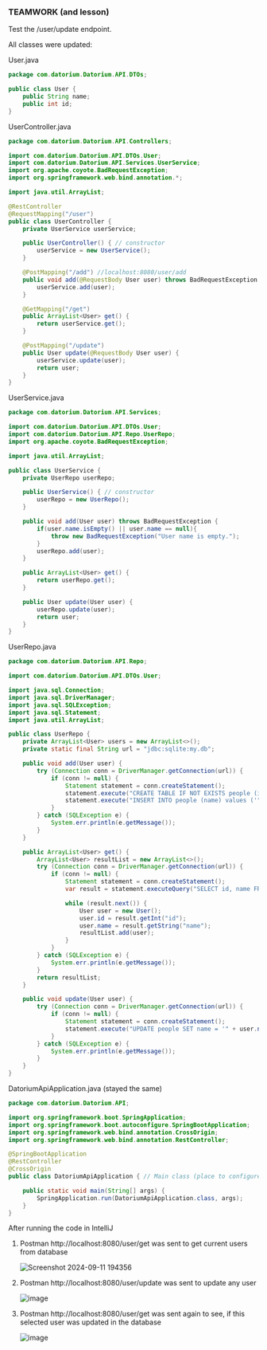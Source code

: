 ### TEAMWORK (and lesson)

Test the /user/update endpoint.

All classes were updated:

User.java

```java
package com.datorium.Datorium.API.DTOs;

public class User {
    public String name;
    public int id;
}
```
UserController.java

```java
package com.datorium.Datorium.API.Controllers;

import com.datorium.Datorium.API.DTOs.User;
import com.datorium.Datorium.API.Services.UserService;
import org.apache.coyote.BadRequestException;
import org.springframework.web.bind.annotation.*;

import java.util.ArrayList;

@RestController
@RequestMapping("/user")
public class UserController {
    private UserService userService;

    public UserController() { // constructor
        userService = new UserService();
    }

    @PostMapping("/add") //localhost:8080/user/add
    public void add(@RequestBody User user) throws BadRequestException {
        userService.add(user);
    }

    @GetMapping("/get")
    public ArrayList<User> get() {
        return userService.get();
    }

    @PostMapping("/update")
    public User update(@RequestBody User user) {
        userService.update(user);
        return user;
    }
}
```

UserService.java

```java
package com.datorium.Datorium.API.Services;

import com.datorium.Datorium.API.DTOs.User;
import com.datorium.Datorium.API.Repo.UserRepo;
import org.apache.coyote.BadRequestException;

import java.util.ArrayList;

public class UserService {
    private UserRepo userRepo;

    public UserService() { // constructor
        userRepo = new UserRepo();
    }

    public void add(User user) throws BadRequestException {
        if(user.name.isEmpty() || user.name == null){
            throw new BadRequestException("User name is empty.");
        }
        userRepo.add(user);
    }

    public ArrayList<User> get() {
        return userRepo.get();
    }

    public User update(User user) {
        userRepo.update(user);
        return user;
    }
}
```

UserRepo.java

```java
package com.datorium.Datorium.API.Repo;

import com.datorium.Datorium.API.DTOs.User;

import java.sql.Connection;
import java.sql.DriverManager;
import java.sql.SQLException;
import java.sql.Statement;
import java.util.ArrayList;

public class UserRepo {
    private ArrayList<User> users = new ArrayList<>();
    private static final String url = "jdbc:sqlite:my.db";

    public void add(User user) {
        try (Connection conn = DriverManager.getConnection(url)) {
            if (conn != null) {
                Statement statement = conn.createStatement();
                statement.execute("CREATE TABLE IF NOT EXISTS people (id INTEGER PRIMARY KEY AUTOINCREMENT, name varchar(20))");
                statement.execute("INSERT INTO people (name) values ('" + user.name + "')");
            }
        } catch (SQLException e) {
            System.err.println(e.getMessage());
        }
    }

    public ArrayList<User> get() {
        ArrayList<User> resultList = new ArrayList<>();
        try (Connection conn = DriverManager.getConnection(url)) {
            if (conn != null) {
                Statement statement = conn.createStatement();
                var result = statement.executeQuery("SELECT id, name FROM people");

                while (result.next()) {
                    User user = new User();
                    user.id = result.getInt("id");
                    user.name = result.getString("name");
                    resultList.add(user);
                }
            }
        } catch (SQLException e) {
            System.err.println(e.getMessage());
        }
        return resultList;
    }

    public void update(User user) {
        try (Connection conn = DriverManager.getConnection(url)) {
            if (conn != null) {
                Statement statement = conn.createStatement();
                statement.execute("UPDATE people SET name = '" + user.name + "' WHERE id = " + user.id);
            }
        } catch (SQLException e) {
            System.err.println(e.getMessage());
        }
    }
}
```

DatoriumApiApplication.java (stayed the same)

```java
package com.datorium.Datorium.API;

import org.springframework.boot.SpringApplication;
import org.springframework.boot.autoconfigure.SpringBootApplication;
import org.springframework.web.bind.annotation.CrossOrigin;
import org.springframework.web.bind.annotation.RestController;

@SpringBootApplication
@RestController
@CrossOrigin
public class DatoriumApiApplication { // Main class (place to configure application)

	public static void main(String[] args) {
		SpringApplication.run(DatoriumApiApplication.class, args);
	}
}
```

After running the code in IntelliJ
1. Postman http://localhost:8080/user/get was sent to get current users from database

   ![Screenshot 2024-09-11 194356](https://github.com/user-attachments/assets/92515788-bf24-444e-96a4-e6f987aa18db)

2. Postman http://localhost:8080/user/update was sent to update any user

   ![image](https://github.com/user-attachments/assets/f5e992d6-713a-42df-aa7f-97118d399571)

3. Postman http://localhost:8080/user/get was sent again to see, if this selected user was updated in the database

   ![image](https://github.com/user-attachments/assets/d60ba6df-275c-4168-b7f1-4ddcb5becfbe)


